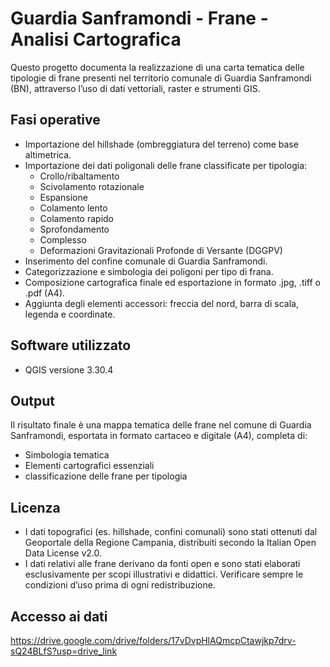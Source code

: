 # Guardia Sanframondi - Frane - Analisi Cartografica

Questo progetto documenta la realizzazione di una carta tematica delle tipologie di frane presenti nel territorio comunale di Guardia Sanframondi (BN), attraverso l’uso di dati vettoriali, raster e strumenti GIS.

## Fasi operative
- Importazione del hillshade (ombreggiatura del terreno) come base altimetrica.
- Importazione dei dati poligonali delle frane classificate per tipologia:
  - Crollo/ribaltamento
  - Scivolamento rotazionale
  - Espansione
  - Colamento lento
  - Colamento rapido
  - Sprofondamento
  - Complesso
  - Deformazioni Gravitazionali Profonde di Versante (DGGPV)
- Inserimento del confine comunale di Guardia Sanframondi.
- Categorizzazione e simbologia dei poligoni per tipo di frana.
- Composizione cartografica finale ed esportazione in formato .jpg, .tiff o .pdf (A4).
- Aggiunta degli elementi accessori: freccia del nord, barra di scala, legenda e coordinate.

## Software utilizzato
- QGIS versione 3.30.4

## Output
Il risultato finale è una mappa tematica delle frane nel comune di Guardia Sanframondi, esportata in formato cartaceo e digitale (A4), completa di:
- Simbologia tematica
- Elementi cartografici essenziali
- classificazione delle frane per tipologia

## Licenza
- I dati topografici (es. hillshade, confini comunali) sono stati ottenuti dal Geoportale della Regione Campania, distribuiti secondo la Italian Open Data License v2.0.
- I dati relativi alle frane derivano da fonti open e sono stati elaborati esclusivamente per scopi illustrativi e didattici. Verificare sempre le condizioni d’uso prima di ogni redistribuzione.

## Accesso ai dati
https://drive.google.com/drive/folders/17vDvpHlAQmcpCtawjkp7drv-sQ24BLfS?usp=drive_link
